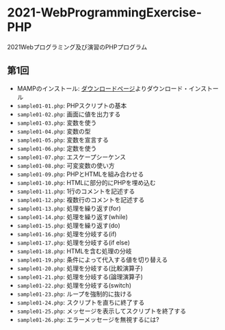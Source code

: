 # 2021-WebProgrammingExercise-PHP
2021Webプログラミング及び演習のPHPプログラム

## 第1回

- MAMPのインストール: [ダウンロードページ](https://www.mamp.info/en/downloads/)よりダウンロード・インストール
- `sample01-01.php`: PHPスクリプトの基本
- `sample01-02.php`: 画面に値を出力する
- `sample01-03.php`: 変数を使う
- `sample01-04.php`: 変数の型
- `sample01-05.php`: 変数を宣言する
- `sample01-06.php`: 定数を使う
- `sample01-07.php`: エスケープシーケンス
- `sample01-08.php`: 可変変数の使い方
- `sample01-09.php`: PHPとHTMLを組み合わせる
- `sample01-10.php`: HTMLに部分的にPHPを埋め込む
- `sample01-11.php`: 1行のコメントを記述する
- `sample01-12.php`: 複数行のコメントを記述する
- `sample01-13.php`: 処理を繰り返す(for)
- `sample01-14.php`: 処理を繰り返す(while)
- `sample01-15.php`: 処理を繰り返す(do)
- `sample01-16.php`: 処理を分岐する(if)
- `sample01-17.php`: 処理を分岐する(if else)
- `sample01-18.php`: HTMLを含む処理の分岐
- `sample01-19.php`: 条件によって代入する値を切り替える
- `sample01-20.php`: 処理を分岐する(比較演算子)
- `sample01-21.php`: 処理を分岐する(論理演算子)
- `sample01-22.php`: 処理を分岐する(switch)
- `sample01-23.php`: ループを強制的に抜ける
- `sample01-24.php`: スクリプトを直ちに終了する
- `sample01-25.php`: メッセージを表示してスクリプトを終了する
- `sample01-26.php`: エラーメッセージを無視するには?

